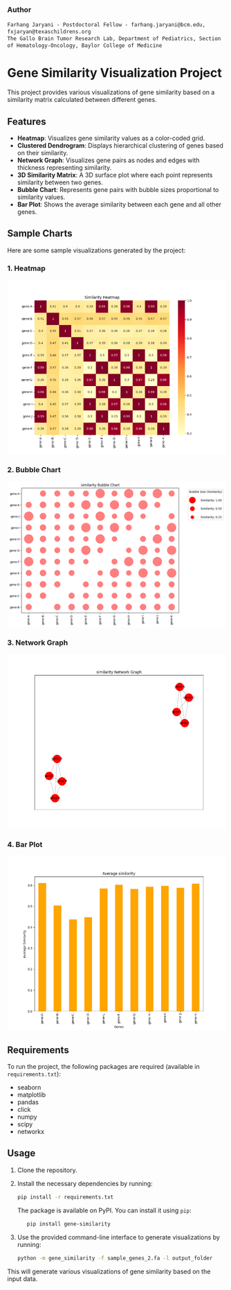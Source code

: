 ### Author

    Farhang Jaryani - Postdoctoral Fellow - farhang.jaryani@bcm.edu, fxjaryan@texaschildrens.org
    The Gallo Brain Tumor Research Lab, Department of Pediatrics, Section of Hematology-Oncology, Baylor College of Medicine

# Gene Similarity Visualization Project

This project provides various visualizations of gene similarity based on a similarity matrix calculated between different genes.

## Features

- **Heatmap**: Visualizes gene similarity values as a color-coded grid.
- **Clustered Dendrogram**: Displays hierarchical clustering of genes based on their similarity.
- **Network Graph**: Visualizes gene pairs as nodes and edges with thickness representing similarity.
- **3D Similarity Matrix**: A 3D surface plot where each point represents similarity between two genes.
- **Bubble Chart**: Represents gene pairs with bubble sizes proportional to similarity values.
- **Bar Plot**: Shows the average similarity between each gene and all other genes.

## Sample Charts

Here are some sample visualizations generated by the project:

### 1. Heatmap

![Heatmap](images/heatmap.png)

### 2. Bubble Chart

![Bubble Chart](images/bubble_chart.png)

### 3. Network Graph

![Network Graph](images/network_graph.png)

### 4. Bar Plot

![Bar Plot](images/bar_plot.png)

## Requirements

To run the project, the following packages are required (available in `requirements.txt`):
- seaborn
- matplotlib
- pandas
- click
- numpy
- scipy
- networkx

## Usage

1. Clone the repository.
2. Install the necessary dependencies by running:

   ```bash
   pip install -r requirements.txt
   ```
   The package is available on PyPI. You can install it using `pip`:

   ```bash
      pip install gene-similarity
   ```

3. Use the provided command-line interface to generate visualizations by running:

   ```bash
   python -m gene_similarity -f sample_genes_2.fa -l output_folder
   ```

This will generate various visualizations of gene similarity based on the input data.
